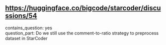 ## https://huggingface.co/bigcode/starcoder/discussions/54

contains_question: yes  
question_part: Do we still use the comment-to-ratio strategy to preprocess dataset in StarCoder